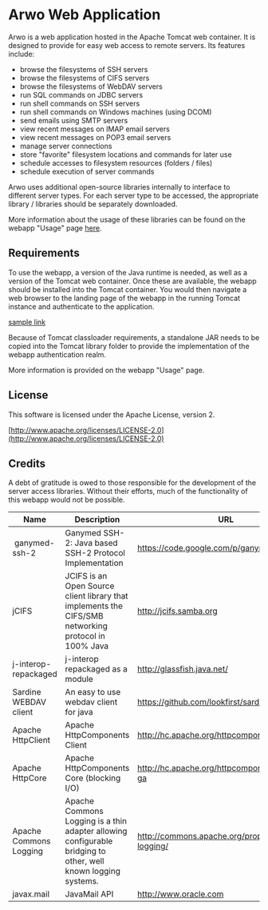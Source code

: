 # Arwo Web Application

Arwo is a web application hosted in the Apache Tomcat web container.  It is designed to provide for easy web access to
remote servers.  Its features include:

* browse the filesystems of SSH servers
* browse the filesystems of CIFS servers
* browse the filesystems of WebDAV servers
* run SQL commands on JDBC servers
* run shell commands on SSH servers
* run shell commands on Windows machines (using DCOM)
* send emails using SMTP servers
* view recent messages on IMAP email servers
* view recent messages on POP3 email servers
* manage server connections
* store "favorite" filesystem locations and commands for later use
* schedule accesses to filesystem resources (folders / files)
* schedule execution of server commands

Arwo uses additional open-source libraries internally to interface to different server types.  For each server type to
be accessed, the appropriate library / libraries should be separately downloaded.

More information about the usage of these libraries can be found on the webapp "Usage" page
[here](https://htmlpreview.github.io/?https://github.com/greyp9/arwo/blob/master/src/main/app/resources/webapp/arwo-war/usage.html).

## Requirements

To use the webapp, a version of the Java runtime is needed, as well as a version of the Tomcat web
container.  Once these are available, the webapp should be installed into the Tomcat container.  You would then
navigate a web browser to the landing page of the webapp in the running Tomcat instance and authenticate to the
application.

[sample link](https://localhost/arwo)

Because of Tomcat classloader requirements, a standalone JAR needs to be copied into the Tomcat library folder to
provide the implementation of the webapp authentication realm.

More information is provided on the webapp "Usage" page.

## License

This software is licensed under the Apache License, version 2.

[http://www.apache.org/licenses/LICENSE-2.0](http://www.apache.org/licenses/LICENSE-2.0)

## Credits

A debt of gratitude is owed to those responsible for the development of the server access libraries.  Without their
efforts, much of the functionality of this webapp would not be possible.

| Name | Description | URL |
| --- | --- | --- |
| ganymed-ssh-2 | Ganymed SSH-2: Java based SSH-2 Protocol Implementation | https://code.google.com/p/ganymed-ssh-2/ |
| jCIFS | JCIFS is an Open Source client library that implements the CIFS/SMB networking protocol in 100% Java | http://jcifs.samba.org |
| j-interop-repackaged | j-interop repackaged as a module | http://glassfish.java.net/ |
| Sardine WEBDAV client | An easy to use webdav client for java | https://github.com/lookfirst/sardine |
| Apache HttpClient | Apache HttpComponents Client | http://hc.apache.org/httpcomponents-client |
| Apache HttpCore | Apache HttpComponents Core (blocking I/O) | http://hc.apache.org/httpcomponents-core-ga |
| Apache Commons Logging | Apache Commons Logging is a thin adapter allowing configurable bridging to other, well known logging systems. | http://commons.apache.org/proper/commons-logging/ |
| javax.mail | JavaMail API | http://www.oracle.com |

<!---  /mvn:project/mvn:name  /mvn:project/mvn:description  /mvn:project/mvn:url  --->
